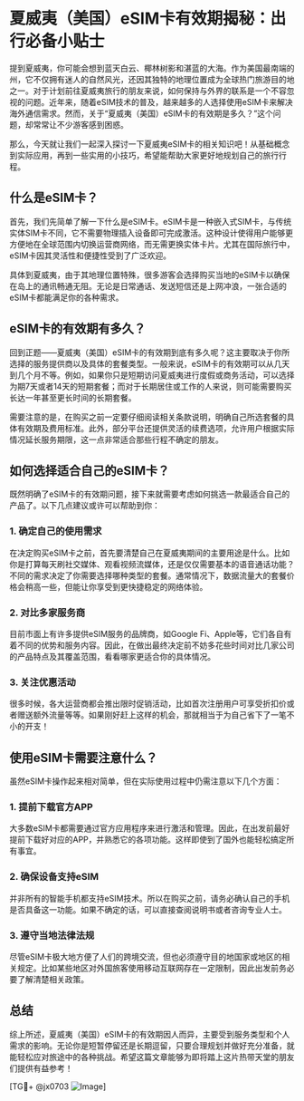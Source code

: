 # 夏威夷（美国）eSIM卡有效期揭秘：出行必备小贴士

提到夏威夷，你可能会想到蓝天白云、椰林树影和湛蓝的大海。作为美国最南端的州，它不仅拥有迷人的自然风光，还因其独特的地理位置成为全球热门旅游目的地之一。对于计划前往夏威夷旅行的朋友来说，如何保持与外界的联系是一个不容忽视的问题。近年来，随着eSIM技术的普及，越来越多的人选择使用eSIM卡来解决海外通信需求。然而，关于“夏威夷（美国）eSIM卡的有效期是多久？”这个问题，却常常让不少游客感到困惑。

那么，今天就让我们一起深入探讨一下夏威夷eSIM卡的相关知识吧！从基础概念到实际应用，再到一些实用的小技巧，希望能帮助大家更好地规划自己的旅行行程。

## 什么是eSIM卡？

首先，我们先简单了解一下什么是eSIM卡。eSIM卡是一种嵌入式SIM卡，与传统实体SIM卡不同，它不需要物理插入设备即可完成激活。这种设计使得用户能够更方便地在全球范围内切换运营商网络，而无需更换实体卡片。尤其在国际旅行中，eSIM卡因其灵活性和便捷性受到了广泛欢迎。

具体到夏威夷，由于其地理位置特殊，很多游客会选择购买当地的eSIM卡以确保在岛上的通讯畅通无阻。无论是日常通话、发送短信还是上网冲浪，一张合适的eSIM卡都能满足你的各种需求。

## eSIM卡的有效期有多久？

回到正题——夏威夷（美国）eSIM卡的有效期到底有多久呢？这主要取决于你所选择的服务提供商以及具体的套餐类型。一般来说，eSIM卡的有效期可以从几天到几个月不等。例如，如果你只是短期访问夏威夷进行度假或商务活动，可以选择为期7天或者14天的短期套餐；而对于长期居住或工作的人来说，则可能需要购买长达一年甚至更长时间的长期套餐。

需要注意的是，在购买之前一定要仔细阅读相关条款说明，明确自己所选套餐的具体有效期及费用标准。此外，部分平台还提供灵活的续费选项，允许用户根据实际情况延长服务期限，这一点非常适合那些行程不确定的朋友。

## 如何选择适合自己的eSIM卡？

既然明确了eSIM卡的有效期问题，接下来就需要考虑如何挑选一款最适合自己的产品了。以下几点建议或许可以帮助到你：

### 1. 确定自己的使用需求

在决定购买eSIM卡之前，首先要清楚自己在夏威夷期间的主要用途是什么。比如你是打算每天刷社交媒体、观看视频流媒体，还是仅仅需要基本的语音通话功能？不同的需求决定了你需要选择哪种类型的套餐。通常情况下，数据流量大的套餐价格会稍高一些，但能让你享受到更快捷稳定的网络体验。

### 2. 对比多家服务商

目前市面上有许多提供eSIM服务的品牌商，如Google Fi、Apple等，它们各自有着不同的优势和服务内容。因此，在做出最终决定前不妨多花些时间对比几家公司的产品特点及其覆盖范围，看看哪家更适合你的具体情况。

### 3. 关注优惠活动

很多时候，各大运营商都会推出限时促销活动，比如首次注册用户可享受折扣价或者赠送额外流量等等。如果刚好赶上这样的机会，那就相当于为自己省下了一笔不小的开支！

## 使用eSIM卡需要注意什么？

虽然eSIM卡操作起来相对简单，但在实际使用过程中仍需注意以下几个方面：

### 1. 提前下载官方APP

大多数eSIM卡都需要通过官方应用程序来进行激活和管理。因此，在出发前最好提前下载好对应的APP，并熟悉它的各项功能。这样即使到了国外也能轻松搞定所有事宜。

### 2. 确保设备支持eSIM

并非所有的智能手机都支持eSIM技术。所以在购买之前，请务必确认自己的手机是否具备这一功能。如果不确定的话，可以直接查阅说明书或者咨询专业人士。

### 3. 遵守当地法律法规

尽管eSIM卡极大地方便了人们的跨境交流，但也必须遵守目的地国家或地区的相关规定。比如某些地区对外国旅客使用移动互联网存在一定限制，因此出发前务必要了解清楚相关政策。

## 总结

综上所述，夏威夷（美国）eSIM卡的有效期因人而异，主要受到服务类型和个人需求的影响。无论你是短暂停留还是长期逗留，只要合理规划并做好充分准备，就能轻松应对旅途中的各种挑战。希望这篇文章能够为即将踏上这片热带天堂的朋友们提供有益参考！

[TG💪+ @jx0703 ![Image](https://github.com/user-attachments/assets/dbca1d08-cadb-493c-b0ec-ad6f7a83f270)]